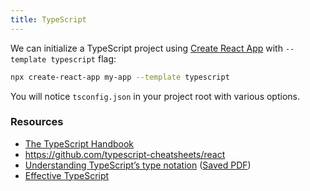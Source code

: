 ```yaml
---
title: TypeScript
---
```


We can initialize a TypeScript project using [Create React App](
https://create-react-app.dev/docs/adding-typescript/) with
`--template typescript` flag:
```bash
npx create-react-app my-app --template typescript
```

You will notice `tsconfig.json` in your project root with various options.

### Resources
- [The TypeScript Handbook](https://www.typescriptlang.org/docs/handbook/intro.html)
- <https://github.com/typescript-cheatsheets/react>
- [Understanding TypeScript’s type notation](https://2ality.com/2018/04/type-notation-typescript.html) ([Saved PDF](/pdf/Understanding-TypeScripts-type-notation.pdf))
- [Effective TypeScript](https://github.com/danvk/effective-typescript)

